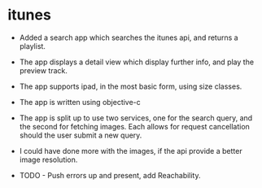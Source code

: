 # itunes

- Added a search app which searches the itunes api, and returns a playlist.
- The app displays a detail view which display further info, and play the preview track.

- The app supports ipad, in the most basic form, using size classes.

- The app is written using objective-c

- The app is split up to use two services, one for the search query, and the second for fetching images. Each allows for request cancellation should the user submit a new query.

- I could have done more with the images, if the api provide a better image resolution.

- TODO - Push errors up and present, add Reachability.
